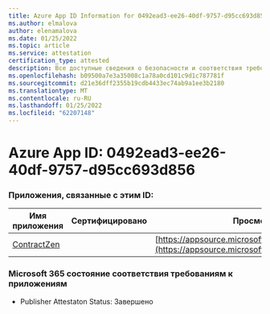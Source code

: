 ```yaml
---
title: Azure App ID Information for 0492ead3-ee26-40df-9757-d95cc693d856
ms.author: elmalova
author: elenamalova
ms.date: 01/25/2022
ms.topic: article
ms.service: attestation
certification_type: attested
description: Все доступные сведения о безопасности и соответствия требованиям для 0492ead3-ee26-40df-9757-d95cc693d856.
ms.openlocfilehash: b09500a7e3a35008c1a78a0cd101c9d1c787781f
ms.sourcegitcommit: d21e36dff2355b19cdb4433ec74ab9a1ee3b2180
ms.translationtype: MT
ms.contentlocale: ru-RU
ms.lasthandoff: 01/25/2022
ms.locfileid: "62207148"
---
```

# <a name="azure-app-id-0492ead3-ee26-40df-9757-d95cc693d856"></a>Azure App ID: 0492ead3-ee26-40df-9757-d95cc693d856


### <a name="apps-associated-with-this-id"></a>Приложения, связанные с этим ID:
| **Имя приложения** | **Сертифицировано** | **Просмотр в AppSource** |
|--------------|---------------|-----------------------|
| [ContractZen](https://docs.microsoft.com/microsoft-365-app-certification/forward/WA200001389) |  | [https://appsource.microsoft.com/product/office/WA200001389](https://appsource.microsoft.com/product/office/WA200001389) |

### <a name="microsoft-365-app-compliance-status"></a>Microsoft 365 состояние соответствия требованиям к приложениям
- Publisher Attestaton Status: Завершено
